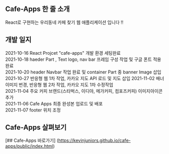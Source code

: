## Cafe-Apps 한 줄 소개
React로 구현하는 우리동네 카페 찾기 웹 애플리케이션 입니다 !!   
  
## 개발 일지
2021-10-16 React Projcet "cafe-apps" 개발 환경 세팅완료  
2021-10-18 haeder Part , Text logo, nav bar 프레임 구성 작업 및 구글 폰트 적용완료  
2021-10-20 header Navbar 작업 완료 및 container Part 중 banner Image 삽입  
2021-10-27 반응형 웹 1차 작업, 카카오 지도 API 로드 및 지도 삽입
2021-11-02 배너이미지 번경, 반응형 웹 2차 작업, 카카오 지도 1차 수정작업  
2021-11-04 주요 커피 브랜드(스타벅스, 이디야, 메가커피, 컴포즈커피) 이미지아이콘 추가  
2021-11-06 Cafe Apps 최종 완성본 업로드 및 배포  
2021-11-07 footer 위치 조정  

## Cafe-Apps 살펴보기
[## Cafe-Apps 바로가기] (https://kevinjuniors.github.io/cafe-apps/public/index.html)  

